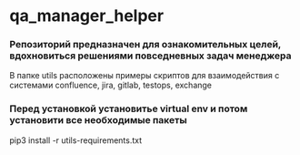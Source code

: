 # qa_manager_helper

### Репозиторий предназначен для ознакомительных целей, вдохновиться решениями повседневных задач менеджера

В папке utils расположены примеры скриптов для взаимодействия с системами confluence, jira, gitlab, testops, exchange

### Перед установкой установитье virtual env и потом установити все необходимые пакеты

pip3 install -r utils-requirements.txt


